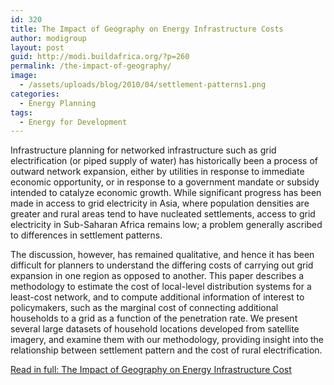 ```yaml
---
id: 320
title: The Impact of Geography on Energy Infrastructure Costs
author: modigroup
layout: post
guid: http://modi.buildafrica.org/?p=260
permalink: /the-impact-of-geography/
image:
  - /assets/uploads/blog/2010/04/settlement-patterns1.png
categories:
  - Energy Planning
tags:
  - Energy for Development
---
```

Infrastructure planning for networked infrastructure such as grid electrification (or piped supply of water) has historically been a process of outward network expansion, either by utilities in response to immediate economic opportunity, or in response to a government mandate or subsidy intended to catalyze economic growth. While significant progress has been made in access to grid electricity in Asia, where population densities are greater and rural areas tend to have nucleated settlements, access to grid electricity in Sub-Saharan Africa remains low; a problem generally ascribed to differences in settlement patterns.

The discussion, however, has remained qualitative, and hence it has been difficult for planners to understand the differing costs of carrying out grid expansion in one region as opposed to another. This paper describes a methodology to estimate the cost of local-level distribution systems for a least-cost network, and to compute additional information of interest to policymakers, such as the marginal cost of connecting additional households to a grid as a function of the penetration rate. We present several large datasets of household locations developed from satellite imagery, and examine them with our methodology, providing insight into the relationship between settlement pattern and the cost of rural electrification.

[ Read in full: The Impact of Geography on Energy Infrastructure Cost ][1]

 [1]: /assets/uploads/blog/2013/06/The-Impact-of-Geography-on-Energy-Infrastructure-Cost.pdf